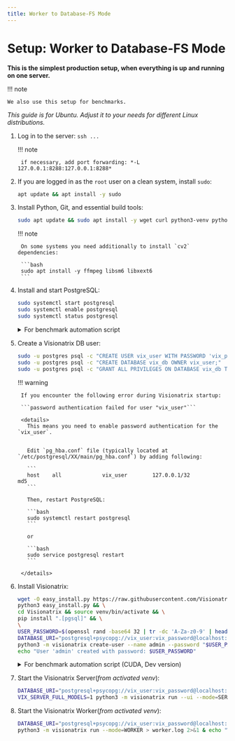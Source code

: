 ```yaml
---
title: Worker to Database-FS Mode
---
```


# Setup: Worker to Database-FS Mode

**This is the simplest production setup, when everything is up and running on one server.**

!!! note

    We also use this setup for benchmarks.

*This guide is for Ubuntu. Adjust it to your needs for different Linux distributions.*

1. Log in to the server: `ssh ...`

    !!! note

        if necessary, add port forwarding: *-L 127.0.0.1:8288:127.0.0.1:8288*

2. If you are logged in as the `root` user on a clean system, install `sudo`:

    ```bash
    apt update && apt install -y sudo
    ```

3. Install Python, Git, and essential build tools:

    ```bash
    sudo apt update && sudo apt install -y wget curl python3-venv python3-pip build-essential git
    ```

    !!! note

        On some systems you need additionally to install `cv2` dependencies:

        ```bash
        sudo apt install -y ffmpeg libsm6 libxext6
        ```

4. Install and start PostgreSQL:

    ```bash
    sudo systemctl start postgresql
    sudo systemctl enable postgresql
    sudo systemctl status postgresql
    ```

    <details>
       <summary>For benchmark automation script</summary>

       ```bash
       sudo DEBIAN_FRONTEND=noninteractive apt install -y postgresql postgresql-contrib && pg_ctlcluster 14 main start && \
       \
       sudo -u postgres psql -c "CREATE USER vix_user WITH PASSWORD 'vix_password';" && \
       sudo -u postgres psql -c "CREATE DATABASE vix_db OWNER vix_user;" && \
       sudo -u postgres psql -c "GRANT ALL PRIVILEGES ON DATABASE vix_db TO vix_user;"
       ```
     </details>

5. Create a Visionatrix DB user:

    ```bash
    sudo -u postgres psql -c "CREATE USER vix_user WITH PASSWORD 'vix_password';"
    sudo -u postgres psql -c "CREATE DATABASE vix_db OWNER vix_user;"
    sudo -u postgres psql -c "GRANT ALL PRIVILEGES ON DATABASE vix_db TO vix_user;"
    ```

    !!! warning

        If you encounter the following error during Visionatrix startup:

        ```password authentication failed for user "vix_user"```

        <details>
          This means you need to enable password authentication for the `vix_user`.


          Edit `pg_hba.conf` file (typically located at `/etc/postgresql/XX/main/pg_hba.conf`) by adding following:

          ```
          host    all             vix_user        127.0.0.1/32            md5
          ```

          Then, restart PostgreSQL:

          ```bash
          sudo systemctl restart postgresql
          ```

          or

          ```bash
          sudo service postgresql restart
          ```

        </details>

6. Install Visionatrix:

    ```bash
    wget -O easy_install.py https://raw.githubusercontent.com/Visionatrix/Visionatrix/main/scripts/easy_install.py && \
    python3 easy_install.py && \
    cd Visionatrix && source venv/bin/activate && \
    pip install ".[pgsql]" && \
    \
    USER_PASSWORD=$(openssl rand -base64 32 | tr -dc 'A-Za-z0-9' | head -c 16) && \
    DATABASE_URI="postgresql+psycopg://vix_user:vix_password@localhost:5432/vix_db" \
    python3 -m visionatrix create-user --name admin --password "$USER_PASSWORD" && \
    echo "User 'admin' created with password: $USER_PASSWORD"
    ```

    <details>
      <summary>For benchmark automation script (CUDA, Dev version)</summary>

      ```bash
      wget -O easy_install.py https://raw.githubusercontent.com/Visionatrix/Visionatrix/main/scripts/easy_install.py && \
      COMPUTE_DEVICE=NVIDIA DEV_VERSION=1 BUILD_RELEASE=1 python3 easy_install.py && \
      cd Visionatrix && source venv/bin/activate && \
      pip install ".[pgsql]" && \
      AUTO_INIT_CONFIG_MODELS_DIR="$(pwd)/../VixModels" python3 scripts/easy_install.py && \
      \
      USER_PASSWORD=$(openssl rand -base64 32 | tr -dc 'A-Za-z0-9' | head -c 16) && \
      DATABASE_URI="postgresql+psycopg://vix_user:vix_password@localhost:5432/vix_db" \
      python3 -m visionatrix create-user --name admin --password "$USER_PASSWORD" && \
      echo "User 'admin' created with password: $USER_PASSWORD"
      ```
    </details>

7. Start the Visionatrix Server(*from activated venv*):

    ```bash
    DATABASE_URI="postgresql+psycopg://vix_user:vix_password@localhost:5432/vix_db" \
    VIX_SERVER_FULL_MODELS=1 python3 -m visionatrix run --ui --mode=SERVER > server.log 2>&1 & echo "Server PID: $!"
    ```

8. Start the Visionatrix Worker(*from activated venv*):

    ```bash
    DATABASE_URI="postgresql+psycopg://vix_user:vix_password@localhost:5432/vix_db" \
    python3 -m visionatrix run --mode=WORKER > worker.log 2>&1 & echo "Worker PID: $!"
    ```
